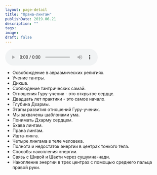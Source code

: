 ```yaml
---
layout: page-detail
title: "Прана-лингам"
publishDate: 2019.06.21
description: ""
tags:
image:
draft: false
---
```


<audio title="2019.06.21 - Прана-лингам.mp3" src="/upload/iblock/677/6779b8c97286bb7f2ba5805db7276a61.mp3" controls=""></audio>

* Освобождение в авраамических религиях.
* Учение тантры.
* Дикша.
* Соблюдение тантрических самай.
* Отношения Гуру-ученик - это открытое сердце.
* Двадцать лет практики - это самое начало.
* Глубина Дхармы.
* Этапы развития отношений Гуру-ученик.
* Мы захвачены шаблонами ума.
* Понимать Дхарму сердцем.
* Бхава лингам.
* Прана лингам.
* Ишта-линга.
* Четыре лингама в теле человека.
* Полнота и недостаток энергии в центрах тонкого тела.
* Способы накопления энергии.
* Связь с Шивой и Шакти через сушумна-нади.
* Накопление энергии в трех центрах с помощью среднего пальца правой руки.

  
